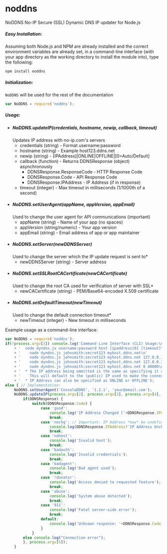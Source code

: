 noddns
======

NoDDNS No-IP Secure (SSL) Dynamic DNS IP updater for Node.js

##### Easy Installation:
Assuming both Node.js and NPM are already installed and the correct environment variables are already set, in a command-line interface (with your app directory as the working directory to install the module into), type the following:
```
npm install noddns
```

##### Initialization:
`NoDDNS` will be used for the rest of the documentation
```javascript
var NoDDNS = require('noddns');
```

##### Usage:
 * ##### NoDDNS.updateIP(credentials, hostname, newip, callback, timeout)
    Updates IP address with no-ip.com's servers
    * credentials (string) - Format username:password
    * hostname (string) - Example host123.ddns.net
    * newip (string) - [IPAddress]|ONLINE|OFFLINE|[0=Auto/Default]
    * callback (function) - Returns DDNSResponse (object) asynchronously
        * DDNSResponse.ResponseCode - HTTP Response Code
        * DDNSResponse.Code - API Response Code
        * DDNSResponse.IPAddress - IP Address (if in response)
    * timeout (integer) - Max timeout in milliseconds (1/1000th of a second)
 * ##### NoDDNS.setUserAgent(appName, appVersion, appEmail)
    Used to change the user agent for API communications (important)
    * appName (string) - Name of your app (no spaces)
    * appVersion (string/numeric) - Your app version
    * appEmail (string) - Email address of app or app maintainer
 * ##### NoDDNS.setServer(newDDNSServer)
    Used to change the server which the IP update request is sent to*
    * newDDNSServer (string) - Server address
 * ##### NoDDNS.setSSLRootCACertificate(newCACertificate)
    Used to change the root CA used for verification of server with SSL*
    * newCACertificate (string) - PEM/Base64-encoded X.509 certificate
 * ##### NoDDNS.setDefaultTimeout(newTimeout)
    Used to change the default connection timeout*
    * newTimeout (integer) - New timeout in milliseconds

Example usage as a command-line interface:

```javascript
var NoDDNS = require('noddns');
if(!process.argv[3]) console.log('Command Line Interface (CLI) Usage:\n'
    + '  node dyndns.js username:password host [ipaddress|0] [timeout]\n'
    + '    node dyndns.js johnsmith:secret123 myhost.ddns.net\n'
    + '    node dyndns.js johnsmith:secret123 myhost.ddns.net 127.0.0.1\n'
    + '    node dyndns.js johnsmith:secret123 myhost.ddns.net 127.0.0.1 40000\n'
    + '    node dyndns.js johnsmith:secret123 myhost.ddns.net 0 40000\n'
    + '  * The IP address being ommitted is the same as specifying it as 0.\n'
    + '    This will default to the (public) IP used to make the connection.\n'
	+ '  * IP Address can also be specified as ONLINE or OFFLINE');
else { // Implementation:
    NoDDNS.setUserAgent('ConsoleDDNS', '1.2.1', 'your@email.com');
    NoDDNS.updateIP(process.argv[2], process.argv[3], process.argv[4], function(DDNSResponse) {
        if(DDNSResponse) {
            switch(DDNSResponse.Code) {
                case 'good':
                    console.log('IP Address Changed ['+DDNSResponse.IPAddress+']');
                    break;
                case 'nochg': // Important: IP Address *may* be undefined if there is no change!
                    console.log(DDNSResponse.IPAddress?'IP Address Unchanged ['+DDNSResponse.IPAddress+']':'IP Address Unchanged');
                    break;
                case 'nohost':
                    console.log('Invalid host');
                    break;
                case 'badauth':
                    console.log('Invalid credentials');
                    break;
                case 'badagent':
                    console.log('Bad agent used');
                    break;
                case '!donator':
                    console.log('Access denied to requested feature');
                    break;
                case 'abuse':
                    console.log('System abuse detected');
                    break;
                case '911':
                    console.log('Fatal server-side error');
                    break;
                default:
                    console.log('Unknown response: '+DDNSResponse.Code);
                }
            }
        else console.log("Connection error");
        }, process.argv[5]);
    }
```